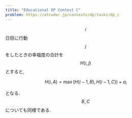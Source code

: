 ```yaml
---
title: "Educational DP Contest C"
problem: https://atcoder.jp/contests/dp/tasks/dp_c
---
```

$$ i $$ 日目に行動 $$ j $$ をしたときの幸福度の合計を $$ H(i, j) $$ とすると,

$$
H(i, A) = \max(H(i-1, B), H(i-1, C)) + a_i
$$

となる. $$ B, C $$ についても同様である.

